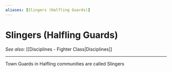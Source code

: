 ```yaml
---
aliases: [Slingers (Halfling Guards)]
---
```

# Slingers (Halfling Guards)
*See also:* [[Disciplines - Fighter Class|Disciplines]]
___

Town Guards in Halfling communities are called Slingers